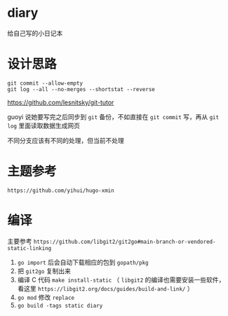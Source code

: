 # diary

给自己写的小日记本

# 设计思路

```
git commit --allow-empty
git log --all --no-merges --shortstat --reverse
```

https://github.com/lesnitsky/git-tutor

guoyi 说她要写完之后同步到 `git` 备份，不如直接在 `git commit` 写，再从 `git log` 里面读取数据生成网页

不同分支应该有不同的处理，但当前不处理

# 主题参考

```
https://github.com/yihui/hugo-xmin
```

# 编译

主要参考 `https://github.com/libgit2/git2go#main-branch-or-vendored-static-linking`

1. `go import` 后会自动下载相应的包到 `gopath/pkg`
2. 把 `git2go` 复制出来
3. 编译 C 代码 `make install-static` （ `libgit2` 的编译也需要安装一些软件，看这里 `https://libgit2.org/docs/guides/build-and-link/` ）
4. `go mod` 修改 `replace`
5. `go build -tags static diary`